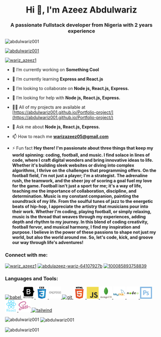 <h1 align="center">Hi 👋, I'm Azeez Abdulwariz</h1>
<h3 align="center">A passionate Fullstack developer from Nigeria with 2 years experience</h3>

<p align="left"> <img src="https://komarev.com/ghpvc/?username=abdulwariz001&label=Profile%20views&color=0e75b6&style=flat" alt="abdulwariz001" /> </p>

<p align="left"> <a href="https://github.com/ryo-ma/github-profile-trophy"><img src="https://github-profile-trophy.vercel.app/?username=abdulwariz001" alt="abdulwariz001" /></a> </p>

<p align="left"> <a href="https://twitter.com/wariz_azeez1" target="blank"><img src="https://img.shields.io/twitter/follow/wariz_azeez1?logo=twitter&style=for-the-badge" alt="wariz_azeez1" /></a> </p>

- 🔭 I’m currently working on **Something Cool**

- 🌱 I’m currently learning **Express and React.js**

- 👯 I’m looking to collaborate on **Node js, React.js, Express.**

- 🤝 I’m looking for help with **Node js, React.js, Express.**

- 👨‍💻 All of my projects are available at [https://abdulwariz001.github.io/Portfolio-project/](https://abdulwariz001.github.io/Portfolio-project/)

- 💬 Ask me about **Node js, React.js, Express.**

- 📫 How to reach me **warizazeez05@gmail.com**

- ⚡ Fun fact **Hey there! I'm passionate about three things that keep my world spinning: coding, football, and music. I find solace in lines of code, where I craft digital wonders and bring innovative ideas to life. Whether it's building sleek websites or diving into complex algorithms, I thrive on the challenges that programming offers. On the football field, I'm not just a player; I'm a strategist. The adrenaline rush, the teamwork, and the sheer joy of scoring a goal fuel my love for the game. Football isn't just a sport for me; it's a way of life, teaching me the importance of collaboration, discipline, and determination. Music is my constant companion, painting the soundtrack of my life. From the soulful tunes of jazz to the energetic beats of hip-hop, I appreciate the artistry that musicians pour into their work. Whether I'm coding, playing football, or simply relaxing, music is the thread that weaves through my experiences, adding depth and rhythm to my journey. In this blend of coding creativity, football fervor, and musical harmony, I find my inspiration and purpose. I believe in the power of these passions to shape not just my world, but also the world around me. So, let's code, kick, and groove our way through life's adventures!**

<h3 align="left">Connect with me:</h3>
<p align="left">
<a href="https://twitter.com/wariz_azeez1" target="blank"><img align="center" src="https://raw.githubusercontent.com/rahuldkjain/github-profile-readme-generator/master/src/images/icons/Social/twitter.svg" alt="wariz_azeez1" height="30" width="40" /></a>
<a href="https://linkedin.com/in/abdulazeez-wariz-64107927b" target="blank"><img align="center" src="https://raw.githubusercontent.com/rahuldkjain/github-profile-readme-generator/master/src/images/icons/Social/linked-in-alt.svg" alt="abdulazeez-wariz-64107927b" height="30" width="40" /></a>
<a href="https://fb.com/100085893758839" target="blank"><img align="center" src="https://raw.githubusercontent.com/rahuldkjain/github-profile-readme-generator/master/src/images/icons/Social/facebook.svg" alt="100085893758839" height="30" width="40" /></a>
</p>

<h3 align="left">Languages and Tools:</h3>
<p align="left"> <a href="https://babeljs.io/" target="_blank" rel="noreferrer"> <img src="https://www.vectorlogo.zone/logos/babeljs/babeljs-icon.svg" alt="babel" width="40" height="40"/> </a> <a href="https://getbootstrap.com" target="_blank" rel="noreferrer"> <img src="https://raw.githubusercontent.com/devicons/devicon/master/icons/bootstrap/bootstrap-plain-wordmark.svg" alt="bootstrap" width="40" height="40"/> </a> <a href="https://www.w3schools.com/css/" target="_blank" rel="noreferrer"> <img src="https://raw.githubusercontent.com/devicons/devicon/master/icons/css3/css3-original-wordmark.svg" alt="css3" width="40" height="40"/> </a> <a href="https://expressjs.com" target="_blank" rel="noreferrer"> <img src="https://raw.githubusercontent.com/devicons/devicon/master/icons/express/express-original-wordmark.svg" alt="express" width="40" height="40"/> </a> <a href="https://git-scm.com/" target="_blank" rel="noreferrer"> <img src="https://www.vectorlogo.zone/logos/git-scm/git-scm-icon.svg" alt="git" width="40" height="40"/> </a> <a href="https://www.w3.org/html/" target="_blank" rel="noreferrer"> <img src="https://raw.githubusercontent.com/devicons/devicon/master/icons/html5/html5-original-wordmark.svg" alt="html5" width="40" height="40"/> </a> <a href="https://developer.mozilla.org/en-US/docs/Web/JavaScript" target="_blank" rel="noreferrer"> <img src="https://raw.githubusercontent.com/devicons/devicon/master/icons/javascript/javascript-original.svg" alt="javascript" width="40" height="40"/> </a> <a href="https://www.mongodb.com/" target="_blank" rel="noreferrer"> <img src="https://raw.githubusercontent.com/devicons/devicon/master/icons/mongodb/mongodb-original-wordmark.svg" alt="mongodb" width="40" height="40"/> </a> <a href="https://www.mysql.com/" target="_blank" rel="noreferrer"> <img src="https://raw.githubusercontent.com/devicons/devicon/master/icons/mysql/mysql-original-wordmark.svg" alt="mysql" width="40" height="40"/> </a> <a href="https://nodejs.org" target="_blank" rel="noreferrer"> <img src="https://raw.githubusercontent.com/devicons/devicon/master/icons/nodejs/nodejs-original-wordmark.svg" alt="nodejs" width="40" height="40"/> </a> <a href="https://www.photoshop.com/en" target="_blank" rel="noreferrer"> <img src="https://raw.githubusercontent.com/devicons/devicon/master/icons/photoshop/photoshop-line.svg" alt="photoshop" width="40" height="40"/> </a> <a href="https://reactjs.org/" target="_blank" rel="noreferrer"> <img src="https://raw.githubusercontent.com/devicons/devicon/master/icons/react/react-original-wordmark.svg" alt="react" width="40" height="40"/> </a> <a href="https://sass-lang.com" target="_blank" rel="noreferrer"> <img src="https://raw.githubusercontent.com/devicons/devicon/master/icons/sass/sass-original.svg" alt="sass" width="40" height="40"/> </a> <a href="https://tailwindcss.com/" target="_blank" rel="noreferrer"> <img src="https://www.vectorlogo.zone/logos/tailwindcss/tailwindcss-icon.svg" alt="tailwind" width="40" height="40"/> </a> </p>

<p><img align="left" src="https://github-readme-stats.vercel.app/api/top-langs?username=abdulwariz001&show_icons=true&locale=en&layout=compact" alt="abdulwariz001" /></p>

<p>&nbsp;<img align="center" src="https://github-readme-stats.vercel.app/api?username=abdulwariz001&show_icons=true&locale=en" alt="abdulwariz001" /></p>

<p><img align="center" src="https://github-readme-streak-stats.herokuapp.com/?user=abdulwariz001&" alt="abdulwariz001" /></p>
